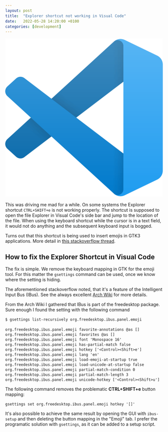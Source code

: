 ```yaml
---
layout: post
title:  "Explorer shortcut not working in Visual Code"
date:   2022-05-28 14:20:00 +0100
categories: [development]
---
```


![Visual Code Logo](/images/Visual-Studio-Code-Crack-497510271.png "Visual Code")


This was driving me mad for a while. On some systems the Explorer shortcut `CTRL+SHIFT+e` is not working properly. The shortcut is supposed to open the file Explorer in Visual Code's side bar and jump to the location of the file. When using the keyboard shortcut while the cursor is in a text field, it would not do anything and the subsequent keyboard input is bogged.

Turns out that this shortcut is being used to insert emojis in GTK3 applications. More detail in [this stackoverflow thread](https://stackoverflow.com/questions/52032340/ctrlshifte-inserts-special-characters-into-file-instead-of-showing-explorer-pa).

## How to fix the Explorer Shortcut in Visual Code
The fix is simple. We remove the keyboard mapping in GTK for the emoji tool. For this matter the `gsettings` command can be used, once we know where the setting is hiding.

The aforementioned stackoverflow noted, that it's a feature of the Intelligent Input Bus (IBus). See the always excellent [Arch Wiki](https://wiki.archlinux.org/title/IBus) for more details.

From the Arch Wiki I gathered that IBus is part of the freedesktop package. Sure enough I found the setting with the following command

```shell
$ gsettings list-recursively org.freedesktop.ibus.panel.emoji

org.freedesktop.ibus.panel.emoji favorite-annotations @as []
org.freedesktop.ibus.panel.emoji favorites @as []
org.freedesktop.ibus.panel.emoji font 'Monospace 16'
org.freedesktop.ibus.panel.emoji has-partial-match false
org.freedesktop.ibus.panel.emoji hotkey ['<Control><Shift>e']
org.freedesktop.ibus.panel.emoji lang 'en'
org.freedesktop.ibus.panel.emoji load-emoji-at-startup true
org.freedesktop.ibus.panel.emoji load-unicode-at-startup false
org.freedesktop.ibus.panel.emoji partial-match-condition 0
org.freedesktop.ibus.panel.emoji partial-match-length 3
org.freedesktop.ibus.panel.emoji unicode-hotkey ['<Control><Shift>u']
```

The following command removes the problematic **CTRL+SHIFT+e** button mapping:

```shell
gsettings set org.freedesktop.ibus.panel.emoji hotkey '[]'
```

It's also possible to achieve the same result by opening the GUI with `ibus-setup` and then deleting the button mapping in the "Emoji" tab. I prefer the programatic solution with `gsettings`, as it can be added to a setup script.